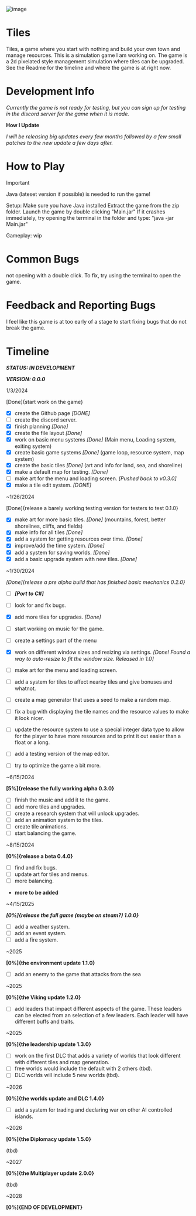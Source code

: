 ![image](https://github.com/VAST-THE-DOGE/Tiles/assets/145150405/060a2670-b06e-4652-9b2a-2a6885023360)
# Tiles

Tiles, a game where you start with nothing and build your own town and manage resources. This is a simulation game I am working on. The game is a 2d pixelated style management simulation where tiles can be upgraded. See the Readme for the timeline and where the game is at right now.

# Development Info

*Currently the game is not ready for testing, but you can sign up for testing in the discord server for the game when it is made.*

**How I Update**

*I will be releasing big updates every few months followed by a few small patches to the new update a few days after.*

# How to Play

> [!IMPORTANT]
> Java (lateset version if possible) is needed to run the game!

Setup:
  Make sure you have Java installed
  Extract the game from the zip folder.
  Launch the game by double clicking "Main.jar"
  If it crashes immediately, try opening the terminal in the folder and type: "java -jar Main.jar"

Gameplay:
  wip

# Common Bugs

not opening with a double click.
To fix, try using the terminal to open the game.

# Feedback and Reporting Bugs

I feel like this game is at too early of a stage to start fixing bugs that do not break the game.

# Timeline

***STATUS: IN DEVELOPMENT***

***VERSION: 0.0.0***

1/3/2024

[Done]{start work on the game}

- [x] create the Github page *[DONE]*
- [ ] create the discord server.
- [x] finish planning *[Done]*
- [x] create the file layout *[Done]*
- [x] work on basic menu systems *[Done]*
  (Main menu, Loading system, exiting system)
- [x] create basic game systems *[Done]*
  (game loop, resource system, map system)
- [x] create the basic tiles *[Done]*
  (art and info for land, sea, and shoreline)
- [x] make a default map for testing. *[Done]*
- [ ] make art for the menu and loading screen. *[Pushed back to v0.3.0]*
- [x] make a tile edit system. *[DONE]*

~1/26/2024

[Done]{release a barely working testing version for testers to test 0.1.0}

- [x] make art for more basic tiles. *[Done]*
  (mountains, forest, better shorelines, cliffs, and fields)
- [x] make info for all tiles *[Done]*
- [x] add a system for getting resources over time. *[Done]*
- [x] improve/add the time system. *[Done]*
- [x] add a system for saving worlds. *[Done]*
- [x] add a basic upgrade system with new tiles. *[Done]*

~1/30/2024

*[Done]{release a pre alpha build that has finished basic mechanics 0.2.0}*

- [ ] ***[Port to C#]***
  
- [ ] look for and fix bugs.
- [x] add more tiles for upgrades. *[Done]*
- [ ] start working on music for the game.
- [ ] create a settings part of the menu
- [x] work on different window sizes and resizing via settings. *[Done! Found a way to auto-resize to fit the window size. Released in 1.0]*
- [ ] make art for the menu and loading screen.
- [ ] add a system for tiles to affect nearby tiles and give bonuses and whatnot.
- [ ] create a map generator that uses a seed to make a random map.
- [ ] fix a bug with displaying the tile names and the resource values to make it look nicer.
- [ ] update the resource system to use a special integer data type to allow for the player to have more resources and to print it out easier than a float or a long.
- [ ] add a testing version of the map editor.
- [ ] try to optimize the game a bit more.

~6/15/2024

**[5%]{release the fully working alpha 0.3.0}**

- [ ] finish the music and add it to the game.
- [ ] add more tiles and upgrades.
- [ ] create a research system that will unlock upgrades.
- [ ] add an animation system to the tiles.
- [ ] create tile animations.
- [ ] start balancing the game. 

~8/15/2024

**[0%]{release a beta 0.4.0}**

- [ ] find and fix bugs.
- [ ] update art for tiles and menus.
- [ ] more balancing.
- **more to be added**

~4/15/2025

***[0%]{release the full game (maybe on steam?) 1.0.0}***

- [ ] add a weather system.
- [ ] add an event system.
- [ ] add a fire system.

~2025

**[0%]{the environment update 1.1.0}**

- [ ] add an enemy to the game that attacks from the sea

~2025

**[0%]{the Viking update 1.2.0}**

- [ ] add leaders that impact different aspects of the game. These leaders can be elected from an selection of a few leaders. Each leader will have different buffs and traits.

~2025

**[0%]{the leadership update 1.3.0}**

- [ ] work on the first DLC that adds a variety of worlds that look different with different tiles and map generation.
- [ ] free worlds would include the default with 2 others (tbd).
- [ ] DLC worlds will include 5 new worlds (tbd).

~2026

**[0%]{the worlds update and DLC 1.4.0}**

- [ ] add a system for trading and declaring war on other AI controlled islands.

~2026

**[0%]{the Diplomacy update 1.5.0}**

(tbd)

~2027

**[0%]{the Multiplayer update 2.0.0}**

(tbd)

~2028

**[0%]{END OF DEVELOPMENT}**

